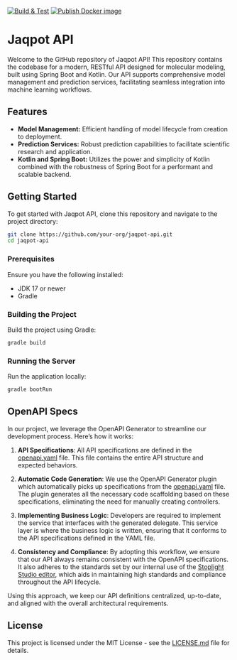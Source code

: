 [![Build & Test](https://github.com/ntua-unit-of-control-and-informatics/jaqpot-api/actions/workflows/build.yml/badge.svg)](https://github.com/ntua-unit-of-control-and-informatics/jaqpot-api/actions/workflows/build.yml) [![Publish Docker image](https://github.com/ntua-unit-of-control-and-informatics/jaqpot-api/actions/workflows/publish.yml/badge.svg)](https://github.com/ntua-unit-of-control-and-informatics/jaqpot-api/actions/workflows/publish.yml)

# Jaqpot API

Welcome to the GitHub repository of Jaqpot API! This repository contains the codebase for a modern, RESTful API designed for molecular modeling, built using Spring Boot and Kotlin. Our API supports comprehensive model management and prediction services, facilitating seamless integration into machine learning workflows.

## Features
- **Model Management:** Efficient handling of model lifecycle from creation to deployment.
- **Prediction Services:** Robust prediction capabilities to facilitate scientific research and application.
- **Kotlin and Spring Boot:** Utilizes the power and simplicity of Kotlin combined with the robustness of Spring Boot for a performant and scalable backend.

## Getting Started
To get started with Jaqpot API, clone this repository and navigate to the project directory:
```bash
git clone https://github.com/your-org/jaqpot-api.git
cd jaqpot-api
```

### Prerequisites
Ensure you have the following installed:
- JDK 17 or newer
- Gradle

### Building the Project
Build the project using Gradle:
```bash
gradle build
```

### Running the Server
Run the application locally:
```bash
gradle bootRun
```

## OpenAPI Specs

In our project, we leverage the OpenAPI Generator to streamline our development process. Here’s how it works:

1. **API Specifications**: All API specifications are defined in the [openapi.yaml](src/main/resources/openapi.yaml) file. This file contains the entire API structure and expected behaviors.

2. **Automatic Code Generation**: We use the OpenAPI Generator plugin which automatically picks up specifications from the [openapi.yaml](src/main/resources/openapi.yaml) file. The plugin generates all the necessary code scaffolding based on these specifications, eliminating the need for manually creating controllers.

3. **Implementing Business Logic**: Developers are required to implement the service that interfaces with the generated delegate. This service layer is where the business logic is written, ensuring that it conforms to the API specifications defined in the YAML file.

4. **Consistency and Compliance**: By adopting this workflow, we ensure that our API always remains consistent with the OpenAPI specifications. It also adheres to the standards set by our internal use of the [Stoplight Studio editor](https://upcintua.stoplight.io/studio/jaqpot?importFiles=true), which aids in maintaining high standards and compliance throughout the API lifecycle.

Using this approach, we keep our API definitions centralized, up-to-date, and aligned with the overall architectural requirements.


## License
This project is licensed under the MIT License - see the [LICENSE.md](LICENSE.md) file for details.


